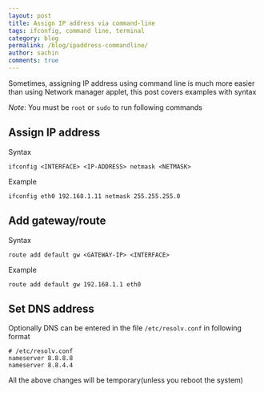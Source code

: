 ```yaml
---
layout: post
title: Assign IP address via command-line
tags: ifconfig, command line, terminal
category: blog
permalink: /blog/ipaddress-commandline/
author: sachin
comments: true
---
```


Sometimes, assigning IP address using command line is much more easier
than using Network manager applet, this post covers examples with
syntax

_Note_: You must be `root` or `sudo` to run following commands

## Assign IP address

Syntax

    ifconfig <INTERFACE> <IP-ADDRESS> netmask <NETMASK>

Example

    ifconfig eth0 192.168.1.11 netmask 255.255.255.0

## Add gateway/route

Syntax

    route add default gw <GATEWAY-IP> <INTERFACE>

Example

    route add default gw 192.168.1.1 eth0

## Set DNS address

Optionally DNS can be entered in the file `/etc/resolv.conf` in
following format

    # /etc/resolv.conf
    nameserver 8.8.8.8
    nameserver 8.8.4.4

All the above changes will be temporary(unless you reboot the system)
